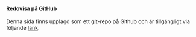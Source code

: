#### Redovisa på GitHub

Denna sida finns upplagd som ett git-repo på Github och är tillgängligt via följande [länk](https://github.com/slistrom/bth-oophp).